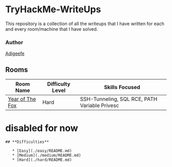 # TryHackMe-WriteUps

This repository is a collection of all the writeups that I have written for each and every room/machine that I have solved.

### Author

[Adigeefe](https://tryhackme.com/p/adigeefe)

## Rooms

| Room Name                                             | Difficulty Level | Skills Focused                                               |
| ----------------------------------------------------- | ---------------- | ------------------------------------------------------------ |
| [Year of The Fox](./hard/yearofthefox/README.md) 	| Hard             | SSH-Tunneling, SQL RCE, PATH Variable Privesc                             |








# disabled for now

```
## **Difficulties**

   * [Easy](./easy/README.md)
   * [Medium](./medium/README.md)
   * [Hard](./hard/README.md)

```
